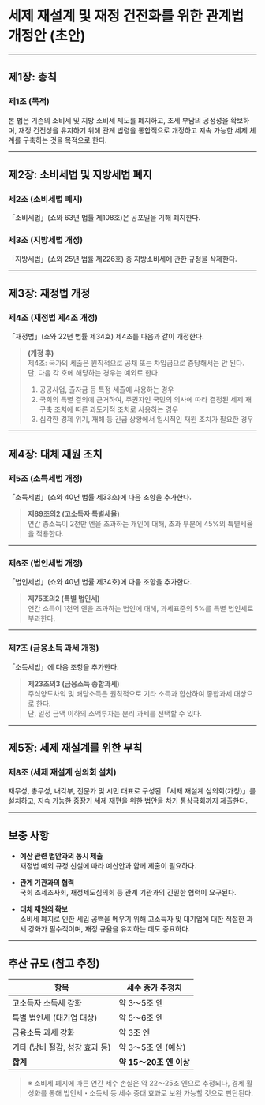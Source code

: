 # 세제 재설계 및 재정 건전화를 위한 관계법 개정안 (초안)

---

## 제1장: 총칙

### 제1조 (목적)  
본 법은 기존의 소비세 및 지방 소비세 제도를 폐지하고, 조세 부담의 공정성을 확보하며, 재정 건전성을 유지하기 위해 관계 법령을 통합적으로 개정하고 지속 가능한 세제 체계를 구축하는 것을 목적으로 한다.

---

## 제2장: 소비세법 및 지방세법 폐지

### 제2조 (소비세법 폐지)  
「소비세법」(쇼와 63년 법률 제108호)은 공포일을 기해 폐지한다.

### 제3조 (지방세법 개정)  
「지방세법」(쇼와 25년 법률 제226호) 중 지방소비세에 관한 규정을 삭제한다.

---

## 제3장: 재정법 개정

### 제4조 (재정법 제4조 개정)  
「재정법」(쇼와 22년 법률 제34호) 제4조를 다음과 같이 개정한다.

> **(개정 후)**  
> 제4조: 국가의 세출은 원칙적으로 공채 또는 차입금으로 충당해서는 안 된다.  
> 단, 다음 각 호에 해당하는 경우는 예외로 한다.  
> 1. 공공사업, 출자금 등 특정 세출에 사용하는 경우  
> 2. 국회의 특별 결의에 근거하여, 주권자인 국민의 의사에 따라 결정된 세제 재구축 조치에 따른 과도기적 조치로 사용하는 경우  
> 3. 심각한 경제 위기, 재해 등 긴급 상황에서 일시적인 재원 조치가 필요한 경우

---

## 제4장: 대체 재원 조치

### 제5조 (소득세법 개정)  
「소득세법」(쇼와 40년 법률 제33호)에 다음 조항을 추가한다.

> **제89조의2 (고소득자 특별세율)**  
> 연간 총소득이 2천만 엔을 초과하는 개인에 대해, 초과 부분에 45%의 특별세율을 적용한다.

---

### 제6조 (법인세법 개정)  
「법인세법」(쇼와 40년 법률 제34호)에 다음 조항을 추가한다.

> **제75조의2 (특별 법인세)**  
> 연간 소득이 1천억 엔을 초과하는 법인에 대해, 과세표준의 5%를 특별 법인세로 부과한다.

---

### 제7조 (금융소득 과세 개정)  
「소득세법」에 다음 조항을 추가한다.

> **제23조의3 (금융소득 종합과세)**  
> 주식양도차익 및 배당소득은 원칙적으로 기타 소득과 합산하여 종합과세 대상으로 한다.  
> 단, 일정 금액 이하의 소액투자는 분리 과세를 선택할 수 있다.

---

## 제5장: 세제 재설계를 위한 부칙

### 제8조 (세제 재설계 심의회 설치)  
재무성, 총무성, 내각부, 전문가 및 시민 대표로 구성된 「세제 재설계 심의회(가칭)」를 설치하고, 지속 가능한 중장기 세제 재편을 위한 법안을 차기 통상국회까지 제출한다.

---

## 보충 사항

- **예산 관련 법안과의 동시 제출**  
  재정법 예외 규정 신설에 따라 예산안과 함께 제출이 필요하다.

- **관계 기관과의 협력**  
  국회 조세조사회, 재정제도심의회 등 관계 기관과의 긴밀한 협력이 요구된다.

- **대체 재원의 확보**  
  소비세 폐지로 인한 세입 공백을 메우기 위해 고소득자 및 대기업에 대한 적절한 과세 강화가 필수적이며, 재정 규율을 유지하는 데도 중요하다.

---

## 추산 규모 (참고 추정)

| 항목                          | 세수 증가 추정치     |
|------------------------------|----------------------|
| 고소득자 소득세 강화         | 약 3〜5조 엔          |
| 특별 법인세 (대기업 대상)     | 약 5〜6조 엔          |
| 금융소득 과세 강화           | 약 3조 엔             |
| 기타 (낭비 절감, 성장 효과 등) | 약 3〜5조 엔 (예상)   |
| **합계**                     | **약 15〜20조 엔 이상** |

> ※ 소비세 폐지에 따른 연간 세수 손실은 약 22〜25조 엔으로 추정되나, 경제 활성화를 통해 법인세・소득세 등 세수 증대 효과로 보완 가능할 것으로 판단된다.

